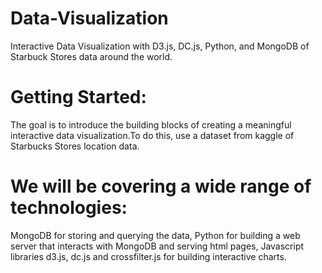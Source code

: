 # Data-Visualization
Interactive Data Visualization with D3.js, DC.js, Python, and MongoDB of Starbuck Stores data around the world.

# Getting Started:
The goal is to introduce the building blocks of creating a meaningful interactive data visualization.To do this, use a dataset from
kaggle of Starbucks Stores location data. 
# We will be covering a wide range of technologies: 
  MongoDB for storing and querying the data, Python for building a web server that interacts with MongoDB and serving html pages,
  Javascript libraries d3.js, dc.js and crossfilter.js for building interactive charts.

